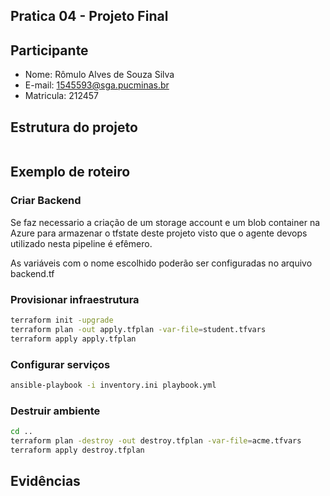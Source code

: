 
## Pratica 04 - Projeto Final

## Participante

- Nome: Rômulo Alves de Souza Silva
- E-mail: 1545593@sga.pucminas.br
- Matricula: 212457

## Estrutura do projeto

```bash

```

## Exemplo de roteiro

### Criar Backend 

Se faz necessario a criação de um storage account e um blob container na Azure para armazenar o tfstate deste projeto visto que o agente devops utilizado nesta pipeline é efêmero.

As variáveis com o nome escolhido poderão ser configuradas no arquivo backend.tf

### Provisionar infraestrutura

```bash
terraform init -upgrade
terraform plan -out apply.tfplan -var-file=student.tfvars
terraform apply apply.tfplan
```

### Configurar serviços

```bash
ansible-playbook -i inventory.ini playbook.yml
```

### Destruir ambiente

```bash
cd ..
terraform plan -destroy -out destroy.tfplan -var-file=acme.tfvars
terraform apply destroy.tfplan
```

## Evidências

